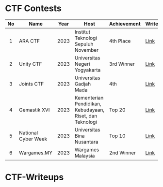 # CTF Contests

| No | Name      | Year     | Host  | Achievement   | Writeups | Country |
| :---:   | --------  | :------: | -------- | ----- | ----- | :-----: |
| 1 | ARA CTF   | 2023     | Institut Teknologi Sepuluh November | 4th Place | [Link](tes) | 🇮🇩 |
| 2 | Unity CTF   | 2023   | Universitas Negeri Yogyakarta | 3rd Winner | [Link](tes) | 🇮🇩 |
| 3 | Joints CTF  | 2023   | Universitas Gadjah Mada       | 4th  | [Link](tes) | 🇮🇩 |
| 4 | Gemastik XVI| 2023   | Kementerian Pendidikan, Kebudayaan, Riset, dan Teknologi  | Top 20 | [Link](tes) | 🇮🇩 |
| 5 | National Cyber Week | 2023 | Universitas Bina Nusantara | Top 10 | [Link](tes) | 🇮🇩 |
| 6 | Wargames.MY | 2023   | Wargames Malaysia             | 2nd Winner | [Link](tes) | 🇲🇾 |


# CTF-Writeups
